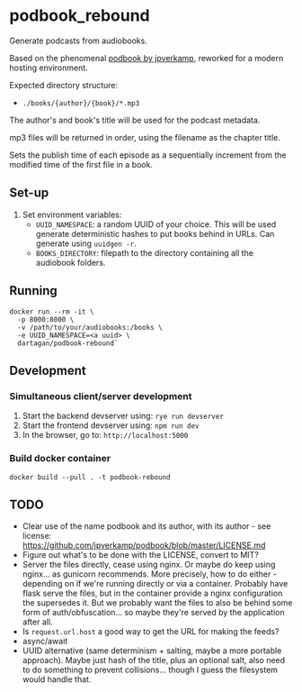 # podbook_rebound

Generate podcasts from audiobooks.

Based on the phenomenal [podbook by jpverkamp](https://github.com/jpverkamp/podbook), reworked for a modern hosting environment.

Expected directory structure:
- `./books/{author}/{book}/*.mp3`

The author's and book's title will be used for the podcast metadata.

mp3 files will be returned in order, using the filename as the chapter title.

Sets the publish time of each episode as a sequentially increment from the modified time of the first file in a book.

## Set-up

1. Set environment variables:
    * `UUID_NAMESPACE`: a random UUID of your choice.  This will be used generate deterministic hashes to put books behind in URLs.  Can generate using `uuidgen -r`.
    * `BOOKS_DIRECTORY`: filepath to the directory containing all the audiobook folders.

## Running

```
docker run --rm -it \
  -p 8000:8000 \
  -v /path/to/your/audiobooks:/books \
  -e UUID_NAMESPACE=<a uuid> \
  dartagan/podbook-rebound`
```

## Development

### Simultaneous client/server development

1. Start the backend devserver using: `rye run devserver`
2. Start the frontend devserver using: `npm run dev`
3. In the browser, go to: `http://localhost:5000`

### Build docker container

`docker build --pull . -t podbook-rebound`


## TODO

* Clear use of the name podbook and its author, with its author - see license: https://github.com/jpverkamp/podbook/blob/master/LICENSE.md
* Figure out what's to be done with the LICENSE, convert to MIT?
* Server the files directly, cease using nginx.  Or maybe do keep using nginx... as gunicorn recommends.  More precisely, how to do either - depending on if we're running directly or via a container.  Probably have flask serve the files, but in the container provide a nginx configuration the supersedes it.  But we probably want the files to also be behind some form of auth/obfuscation... so maybe they're served by the application after all.
* Is `request.url.host` a good way to get the URL for making the feeds?
* async/await
* UUID alternative (same determinism + salting, maybe a more portable approach).  Maybe just hash of the title, plus an optional salt, also need to do something to prevent collisions... though I guess the filesystem would handle that.

